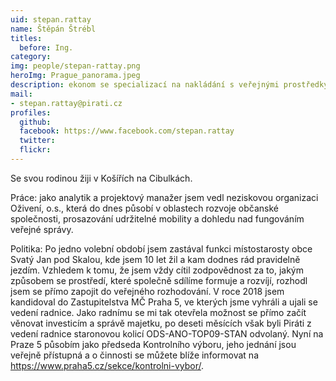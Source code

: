```yaml
---
uid: stepan.rattay
name: Štěpán Štrébl  
titles:
  before: Ing.
category:
img: people/stepan-rattay.png
heroImg: Prague_panorama.jpeg
description: ekonom se specializací na nakládání s veřejnými prostředky
mail:
- stepan.rattay@pirati.cz
profiles:
  github:                 
  facebook: https://www.facebook.com/stepan.rattay
  twitter: 		  
  flickr:     		  
---
```


Se svou rodinou žiji v Košířích na Cibulkách.

Práce: jako analytik a projektový manažer jsem vedl neziskovou organizaci Oživení, o.s., která do dnes působí v oblastech rozvoje občanské společnosti, prosazování udržitelné mobility a dohledu nad fungováním veřejné správy.

Politika: Po jedno volební období jsem zastával funkci místostarosty obce Svatý Jan pod Skalou, kde jsem 10 let žil a kam dodnes rád pravidelně jezdím. Vzhledem k tomu, že jsem vždy cítil zodpovědnost za to, jakým způsobem se prostředí, které společně sdílíme formuje a rozvíjí, rozhodl jsem se přímo zapojit do veřejného rozhodování. V roce 2018 jsem kandidoval do Zastupitelstva MČ Praha 5, ve kterých jsme vyhráli a ujali se vedení radnice. Jako radnímu se mi tak otevřela možnost se přímo začít věnovat investicím a správě majetku, po deseti měsících však byli Piráti z vedení radnice staronovou kolicí ODS-ANO-TOP09-STAN odvolaný. Nyní na Praze 5 působím jako předseda Kontrolního výboru, jeho jednání jsou veřejně přístupná a o činnosti se můžete blíže informovat na https://www.praha5.cz/sekce/kontrolni-vybor/.
